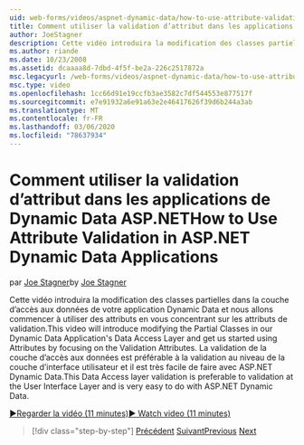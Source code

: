 ```yaml
---
uid: web-forms/videos/aspnet-dynamic-data/how-to-use-attribute-validation-in-aspnet-dynamic-data-applications
title: Comment utiliser la validation d’attribut dans les applications de Dynamic Data ASP.NET | Microsoft Docs
author: JoeStagner
description: Cette vidéo introduira la modification des classes partielles dans la couche d’accès aux données de notre application Dynamic Data et nous allons commencer à utiliser des attributs en se concentrant sur o...
ms.author: riande
ms.date: 10/23/2008
ms.assetid: dcaaaa8d-7dbd-4f5f-be2a-226c2517872a
msc.legacyurl: /web-forms/videos/aspnet-dynamic-data/how-to-use-attribute-validation-in-aspnet-dynamic-data-applications
msc.type: video
ms.openlocfilehash: 1cc66d91e19ccfb3ae3582c7df544553e877517f
ms.sourcegitcommit: e7e91932a6e91a63e2e46417626f39d6b244a3ab
ms.translationtype: MT
ms.contentlocale: fr-FR
ms.lasthandoff: 03/06/2020
ms.locfileid: "78637934"
---
```

# <a name="how-to-use-attribute-validation-in-aspnet-dynamic-data-applications"></a><span data-ttu-id="8e936-103">Comment utiliser la validation d’attribut dans les applications de Dynamic Data ASP.NET</span><span class="sxs-lookup"><span data-stu-id="8e936-103">How to Use Attribute Validation in ASP.NET Dynamic Data Applications</span></span>

<span data-ttu-id="8e936-104">par [Joe Stagner](https://github.com/JoeStagner)</span><span class="sxs-lookup"><span data-stu-id="8e936-104">by [Joe Stagner](https://github.com/JoeStagner)</span></span>

<span data-ttu-id="8e936-105">Cette vidéo introduira la modification des classes partielles dans la couche d’accès aux données de votre application Dynamic Data et nous allons commencer à utiliser des attributs en vous concentrant sur les attributs de validation.</span><span class="sxs-lookup"><span data-stu-id="8e936-105">This video will introduce modifying the Partial Classes in our Dynamic Data Application's Data Access Layer and get us started using Attributes by focusing on the Validation Attributes.</span></span> <span data-ttu-id="8e936-106">La validation de la couche d’accès aux données est préférable à la validation au niveau de la couche d’interface utilisateur et il est très facile de faire avec ASP.NET Dynamic Data.</span><span class="sxs-lookup"><span data-stu-id="8e936-106">This Data Access layer validation is preferable to validation at the User Interface Layer and is very easy to do with ASP.NET Dynamic Data.</span></span>

[<span data-ttu-id="8e936-107">&#9654;Regarder la vidéo (11 minutes)</span><span class="sxs-lookup"><span data-stu-id="8e936-107">&#9654; Watch video (11 minutes)</span></span>](https://channel9.msdn.com/Blogs/ASP-NET-Site-Videos/how-to-use-attribute-validation-in-aspnet-dynamic-data-applications)

> [!div class="step-by-step"]
> <span data-ttu-id="8e936-108">[Précédent](how-to-enable-table-specific-routing-in-dynamic-data-applications.md)
> [Suivant](how-to-implement-custom-field-validation-with-imperative-logic-in-vb-or-c.md)</span><span class="sxs-lookup"><span data-stu-id="8e936-108">[Previous](how-to-enable-table-specific-routing-in-dynamic-data-applications.md)
[Next](how-to-implement-custom-field-validation-with-imperative-logic-in-vb-or-c.md)</span></span>
